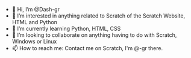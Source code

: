 - 👋 Hi, I’m @Dash-gr
- 👀 I’m interested in anything related to Scratch of the Scratch Website, HTML and Python
- 🌱 I’m currently learning Python, HTML, CSS
- 💞️ I’m looking to collaborate on anything having to do with Scratch, Windows or Linux
- 📫 How to reach me: Contact me on Scratch, I'm @-gr there.


<!---
Dash-gr/Dash-gr is a ✨ special ✨ repository because its `README.md` (this file) appears on your GitHub profile.
You can click the Preview link to take a look at your changes.
--->
